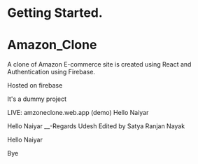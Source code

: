 # Getting Started.
# Amazon_Clone

A clone of Amazon E-commerce site is created using React and Authentication using Firebase.

Hosted on firebase


It's a dummy project

LIVE:  amzoneclone.web.app
(demo)
Hello Naiyar


Hello Naiyar __-Regards Udesh
Edited by Satya Ranjan Nayak

Hello Naiyar

Bye
